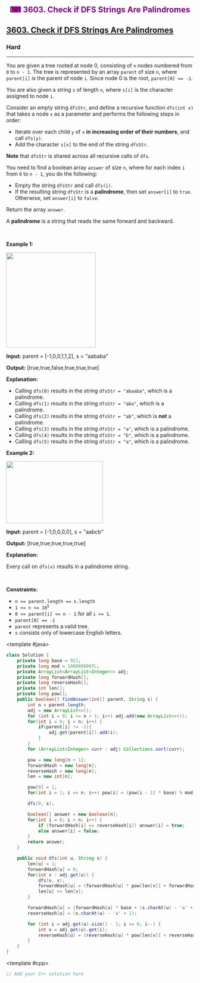 <div align = "center">
<h style = "margin-bottom: 0px; margin-top: 0px; color : purple;" align = "center" class = "header">

## ⌨ 3603. Check if DFS Strings Are Palindromes

</h>
</div>

<h2><a href="https://leetcode.com/problems/check-if-dfs-strings-are-palindromes" target = "_blank">3603. Check if DFS Strings Are Palindromes</a></h2><h3>Hard</h3><hr><p>You are given a tree rooted at node 0, consisting of <code>n</code> nodes numbered from <code>0</code> to <code>n - 1</code>. The tree is represented by an array <code>parent</code> of size <code>n</code>, where <code>parent[i]</code> is the parent of node <code>i</code>. Since node 0 is the root, <code>parent[0] == -1</code>.</p>

<p>You are also given a string <code>s</code> of length <code>n</code>, where <code>s[i]</code> is the character assigned to node <code>i</code>.</p>

<p>Consider an empty string <code>dfsStr</code>, and define a recursive function <code>dfs(int x)</code> that takes a node <code>x</code> as a parameter and performs the following steps in order:</p>

<ul>
	<li>Iterate over each child <code>y</code> of <code>x</code> <strong>in increasing order of their numbers</strong>, and call <code>dfs(y)</code>.</li>
	<li>Add the character <code>s[x]</code> to the end of the string <code>dfsStr</code>.</li>
</ul>

<p><strong>Note</strong> that <code>dfsStr</code> is shared across all recursive calls of <code>dfs</code>.</p>

<p>You need to find a boolean array <code>answer</code> of size <code>n</code>, where for each index <code>i</code> from <code>0</code> to <code>n - 1</code>, you do the following:</p>

<ul>
	<li>Empty the string <code>dfsStr</code> and call <code>dfs(i)</code>.</li>
	<li>If the resulting string <code>dfsStr</code> is a <strong>palindrome</strong>, then set <code>answer[i]</code> to <code>true</code>. Otherwise, set <code>answer[i]</code> to <code>false</code>.</li>
</ul>

<p>Return the array <code>answer</code>.</p>

<p>A <strong>palindrome</strong> is a string that reads the same forward and backward.</p>

<p>&nbsp;</p>
<p><strong class="example">Example 1:</strong></p>
<img alt="" src="https://assets.leetcode.com/uploads/2024/09/01/tree1drawio.png" style="width: 240px; height: 256px;" />
<div class="example-block">
<p><strong>Input:</strong> <span class="example-io">parent = [-1,0,0,1,1,2], s = &quot;aababa&quot;</span></p>

<p><strong>Output:</strong> <span class="example-io">[true,true,false,true,true,true]</span></p>

<p><strong>Explanation:</strong></p>

<ul>
	<li>Calling <code>dfs(0)</code> results in the string <code>dfsStr = &quot;abaaba&quot;</code>, which is a palindrome.</li>
	<li>Calling <code>dfs(1)</code> results in the string <code>dfsStr = &quot;aba&quot;</code>, which is a palindrome.</li>
	<li>Calling <code>dfs(2)</code> results in the string <code>dfsStr = &quot;ab&quot;</code>, which is <strong>not</strong> a palindrome.</li>
	<li>Calling <code>dfs(3)</code> results in the string <code>dfsStr = &quot;a&quot;</code>, which is a palindrome.</li>
	<li>Calling <code>dfs(4)</code> results in the string <code>dfsStr = &quot;b&quot;</code>, which is a palindrome.</li>
	<li>Calling <code>dfs(5)</code> results in the string <code>dfsStr = &quot;a&quot;</code>, which is a palindrome.</li>
</ul>
</div>

<p><strong class="example">Example 2:</strong></p>
<img alt="" src="https://assets.leetcode.com/uploads/2024/09/01/tree2drawio-1.png" style="width: 260px; height: 167px;" />
<div class="example-block">
<p><strong>Input:</strong> <span class="example-io">parent = [-1,0,0,0,0], s = &quot;aabcb&quot;</span></p>

<p><strong>Output:</strong> <span class="example-io">[true,true,true,true,true]</span></p>

<p><strong>Explanation:</strong></p>

<p>Every call on <code>dfs(x)</code> results in a palindrome string.</p>
</div>

<p>&nbsp;</p>
<p><strong>Constraints:</strong></p>

<ul>
	<li><code>n == parent.length == s.length</code></li>
	<li><code>1 &lt;= n &lt;= 10<sup>5</sup></code></li>
	<li><code>0 &lt;= parent[i] &lt;= n - 1</code> for all <code>i &gt;= 1</code>.</li>
	<li><code>parent[0] == -1</code></li>
	<li><code>parent</code> represents a valid tree.</li>
	<li><code>s</code> consists only of lowercase English letters.</li>
</ul>

<CodeTabs :languages="[ { name: 'C++', slot: 'cpp' }, { name: 'Java', slot: 'java' } ]">

<template #java>

```java
class Solution {
    private long base = 911;
    private long mod = 1000000007L;
    private ArrayList<ArrayList<Integer>> adj;
    private long forwardHash[];
    private long reverseHash[];
    private int len[];
    private long pow[];
    public boolean[] findAnswer(int[] parent, String s) {
        int n = parent.length;
        adj = new ArrayList<>();
        for (int i = 0; i <= n + 1; i++) adj.add(new ArrayList<>());
        for(int i = 0; i < n; i++) {
            if(parent[i] != -1){
                adj.get(parent[i]).add(i);
            }
        }
        for (ArrayList<Integer> curr : adj) Collections.sort(curr);

        pow = new long[n + 1];
        forwardHash = new long[n];
        reverseHash = new long[n];
        len = new int[n];

        pow[0] = 1;
        for(int i = 1; i <= n; i++) pow[i] = (pow[i - 1] * base) % mod;

        dfs(0, s);

        boolean[] answer = new boolean[n];
        for(int i = 0; i < n; i++) {
            if (forwardHash[i] == reverseHash[i]) answer[i] = true;
            else answer[i] = false;
        }
        return answer;
    }

    public void dfs(int u, String s) {
        len[u] = 1;
        forwardHash[u] = 0;
        for(int v : adj.get(u)) {
            dfs(v, s);
            forwardHash[u] = (forwardHash[u] * pow[len[v]] + forwardHash[v]) % mod;
            len[u] += len[v];
        }

        forwardHash[u] = (forwardHash[u] * base + (s.charAt(u) - 'a' + 1)) % mod;
        reverseHash[u] = (s.charAt(u) - 'a' + 1);

        for (int i = adj.get(u).size() - 1; i >= 0; i--) {
            int v = adj.get(u).get(i);
            reverseHash[u] = (reverseHash[u] * pow[len[v]] + reverseHash[v]) % mod;
        }
    }
}
```

</template>

<template #cpp>

```cpp
// Add your C++ solution here
```

</template>

</CodeTabs>
